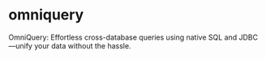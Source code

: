 # omniquery
OmniQuery: Effortless cross-database queries using native SQL and JDBC—unify your data without the hassle.
